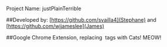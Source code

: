 Project Name: justPlainTerrible

##Developed by: [https://github.com/svailla4](Stephane) and [https://github.com/wjjameslee](James)

##Google Chrome Extension, replacing <img> tags with Cats! MEOW!
